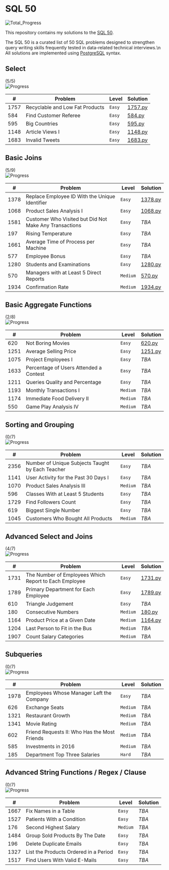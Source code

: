 # SQL 50

![Total_Progress](https://img.shields.io/badge/Total_Progress-16%2F50%20%2832%25%29-blue)

This repository contains my solutions to the [SQL 50](https://leetcode.com/studyplan/top-sql-50/).

The SQL 50 is a curated list of 50 SQL problems designed to strengthen query writing skills frequently tested in data-related technical interviews.\n  All solutions are implemented using [PostgreSQL](https://www.postgresql.org/) syntax.

## Select

(5/5)  
![Progress](https://img.shields.io/badge/Progress-100%25-brightgreen)

| #    | Problem | Level | Solution |
|------|---------|-------|----------|
| 1757 | Recyclable and Low Fat Products | `Easy` | [1757.py](easy_1757.sql) |
| 584  | Find Customer Referee | `Easy` | [584.py](easy_584.sql) |
| 595  | Big Countries | `Easy` | [595.py](easy_595.sql) |
| 1148 | Article Views I | `Easy` | [1148.py](easy_1148.sql) |
| 1683 | Invalid Tweets | `Easy` | [1683.py](easy_1683.sql) |

## Basic Joins

(5/9)  
![Progress](https://img.shields.io/badge/Progress-56%25-yellowgreen)

| #    | Problem | Level | Solution |
|------|---------|-------|----------|
| 1378 | Replace Employee ID With the Unique Identifier | `Easy` | [1378.py](easy_1378.sql) |
| 1068 | Product Sales Analysis I | `Easy` | [1068.py](easy_1068.sql) |
| 1581 | Customer Who Visited but Did Not Make Any Transactions | `Easy` | _TBA_ |
| 197  | Rising Temperature | `Easy` | _TBA_ |
| 1661 | Average Time of Process per Machine | `Easy` | _TBA_ |
| 577  | Employee Bonus | `Easy` | _TBA_ |
| 1280 | Students and Examinations | `Easy` | [1280.py](easy_1280.sql) |
| 570  | Managers with at Least 5 Direct Reports | `Medium` | [570.py](medium_570.sql) |
| 1934 | Confirmation Rate | `Medium` | [1934.py](medium_1934.sql) |

## Basic Aggregate Functions

(2/8)  
![Progress](https://img.shields.io/badge/Progress-25%25-yellow)

| #    | Problem | Level | Solution |
|------|---------|-------|----------|
| 620  | Not Boring Movies | `Easy` | [620.py](easy_620.sql) |
| 1251 | Average Selling Price | `Easy` | [1251.py](easy_1251.sql) |
| 1075 | Project Employees I | `Easy` | _TBA_ |
| 1633 | Percentage of Users Attended a Contest | `Easy` | _TBA_ |
| 1211 | Queries Quality and Percentage | `Easy` | _TBA_ |
| 1193 | Monthly Transactions I | `Medium` | _TBA_ |
| 1174 | Immediate Food Delivery II | `Medium` | _TBA_ |
| 550  | Game Play Analysis IV | `Medium` | _TBA_ |

## Sorting and Grouping

(0/7)  
![Progress](https://img.shields.io/badge/Progress-0%25-lightgrey)

| #    | Problem | Level | Solution |
|------|---------|-------|----------|
| 2356 | Number of Unique Subjects Taught by Each Teacher | `Easy` | _TBA_ |
| 1141 | User Activity for the Past 30 Days I | `Easy` | _TBA_ |
| 1070 | Product Sales Analysis III | `Medium` | _TBA_ |
| 596  | Classes With at Least 5 Students | `Easy` | _TBA_ |
| 1729 | Find Followers Count | `Easy` | _TBA_ |
| 619  | Biggest Single Number | `Easy` | _TBA_ |
| 1045 | Customers Who Bought All Products | `Medium` | _TBA_ |

## Advanced Select and Joins

(4/7)  
![Progress](https://img.shields.io/badge/Progress-57%25-yellowgreen)

| #    | Problem | Level | Solution |
|------|---------|-------|----------|
| 1731 | The Number of Employees Which Report to Each Employee | `Easy` | [1731.py](easy_1731.sql) |
| 1789 | Primary Department for Each Employee | `Easy` | [1789.py](easy_1789.sql) |
| 610  | Triangle Judgement | `Easy` | _TBA_ |
| 180  | Consecutive Numbers | `Medium` | [180.py](medium_180.sql) |
| 1164 | Product Price at a Given Date | `Medium` | [1164.py](medium_1164.sql) |
| 1204 | Last Person to Fit in the Bus | `Medium` | _TBA_ |
| 1907 | Count Salary Categories | `Medium` | _TBA_ |

## Subqueries

(0/7)  
![Progress](https://img.shields.io/badge/Progress-0%25-lightgrey)

| #    | Problem | Level | Solution |
|------|---------|-------|----------|
| 1978 | Employees Whose Manager Left the Company | `Easy` | _TBA_ |
| 626  | Exchange Seats | `Medium` | _TBA_ |
| 1321 | Restaurant Growth | `Medium` | _TBA_ |
| 1341 | Movie Rating | `Medium` | _TBA_ |
| 602  | Friend Requests II: Who Has the Most Friends | `Medium` | _TBA_ |
| 585  | Investments in 2016 | `Medium` | _TBA_ |
| 185  | Department Top Three Salaries | `Hard` | _TBA_ |

## Advanced String Functions / Regex / Clause

(0/7)  
![Progress](https://img.shields.io/badge/Progress-0%25-lightgrey)

| #    | Problem | Level | Solution |
|------|---------|-------|----------|
| 1667 | Fix Names in a Table | `Easy` | _TBA_ |
| 1527 | Patients With a Condition | `Easy` | _TBA_ |
| 176  | Second Highest Salary | `Medium` | _TBA_ |
| 1484 | Group Sold Products By The Date | `Easy` | _TBA_ |
| 196  | Delete Duplicate Emails | `Easy` | _TBA_ |
| 1327 | List the Products Ordered in a Period | `Easy` | _TBA_ |
| 1517 | Find Users With Valid E-Mails | `Easy` | _TBA_ |
